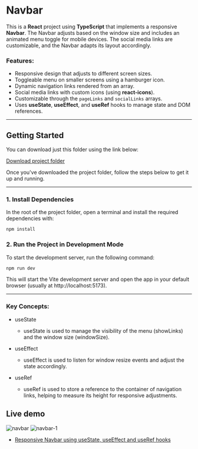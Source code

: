 # Navbar

This is a **React** project using **TypeScript** that implements a responsive **Navbar**. The Navbar adjusts based on the window size and includes an animated menu toggle for mobile devices. The social media links are customizable, and the Navbar adapts its layout accordingly.

### Features:
- Responsive design that adjusts to different screen sizes.
- Toggleable menu on smaller screens using a hamburger icon.
- Dynamic navigation links rendered from an array.
- Social media links with custom icons (using **react-icons**).
- Customizable through the `pageLinks` and `socialLinks` arrays.
- Uses **useState**, **useEffect**, and **useRef** hooks to manage state and DOM references.

---

## Getting Started

You can download just this folder using the link below:

[Download project folder](https://downgit.github.io/#/home?url=https://github.com/armandomzn/react_components/tree/main/navbar)

Once you've downloaded the project folder, follow the steps below to get it up and running.

---

### 1. Install Dependencies
In the root of the project folder, open a terminal and install the required dependencies with:

```sh
npm install
```
### 2. Run the Project in Development Mode
To start the development server, run the following command:
```sh
npm run dev
```
This will start the Vite development server and open the app in your default browser (usually at http://localhost:5173).

---

### Key Concepts:
- useState

    - useState is used to manage the visibility of the menu (showLinks) and the window size (windowSize).

- useEffect

    - useEffect is used to listen for window resize events and adjust the state accordingly.

- useRef

    - useRef is used to store a reference to the container of navigation links, helping to measure its height for responsive adjustments.
## Live demo
![navbar](https://github.com/user-attachments/assets/e423cebc-e3bf-4fe2-97aa-19702bd7ac65)
![navbar-1](https://github.com/user-attachments/assets/0600c927-87a0-493d-87c3-17a71b5fb410)
- [Responsive Navbar using useState, useEffect and useRef hooks](https://comforting-faloodeh-6bd6c6.netlify.app/)
